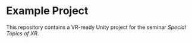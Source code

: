 # Example Project

This repository contains a VR-ready Unity project for the seminar _Special Topics of XR_.

